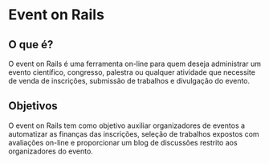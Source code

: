 # Event on Rails

## O que é?

O event on Rails é uma ferramenta on-line para quem deseja administrar um evento científico, congresso, palestra ou qualquer atividade que necessite de venda de inscrições, submissão de trabalhos e divulgação do evento.

## Objetivos

O event on Rails tem como objetivo auxiliar organizadores de eventos a automatizar as finanças das inscrições, seleção de trabalhos expostos com avaliações on-line e proporcionar um blog de discussões restrito aos organizadores do evento.
